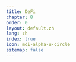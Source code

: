 ```yaml
---
title: DeFi
chapter: 8
order: 0
layout: default.zh
lang: zh
index: true
icon: mdi-alpha-u-circle
sitemap: false
---
```

